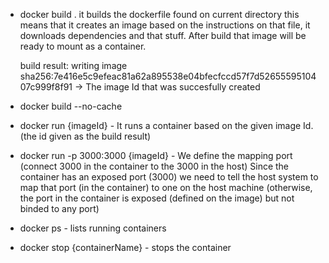 - docker build .
    it builds the dockerfile found on current directory
    this means that it creates an image based on the instructions on that file, it downloads dependencies and that stuff.
    After build that image will be ready to mount as a container. 

    build result: writing image sha256:7e416e5c9efeac81a62a895538e04bfecfccd57f7d5265559510407c999f8f91 -> The image Id that was succesfully created
- docker build --no-cache

- docker run {imageId} - It runs a container based on the given image Id. (the id given as the build result)
- docker run -p 3000:3000 {imageId} - We define the mapping port (connect 3000 in the container to the 3000 in the host)
    Since the container has an exposed port (3000) we need to tell the host system to map that port (in the container) to one on the host machine (otherwise, the port in the container is exposed (defined on the image) but not binded to any port) 
    
- docker ps - lists running containers
- docker stop {containerName} - stops the container